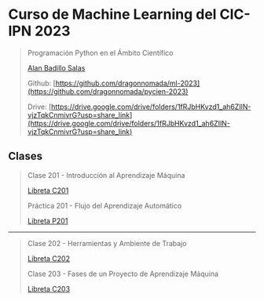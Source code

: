 # Curso de Machine Learning del CIC-IPN 2023

> Programación Python en el Ámbito Científico
>
> [Alan Badillo Salas](mailto:alan@nomadacode.com)
>
> Github: [https://github.com/dragonnomada/ml-2023](https://github.com/dragonnomada/pycien-2023)
>
> Drive: [https://drive.google.com/drive/folders/1fRJbHKvzd1_ah6ZIlN-vjzTqkCnmivrG?usp=share_link](https://drive.google.com/drive/folders/1fRJbHKvzd1_ah6ZIlN-vjzTqkCnmivrG?usp=share_link)

## Clases

> Clase 201 - Introducción al Aprendizaje Máquina
>
> [Libreta C201](https://colab.research.google.com/drive/1xuK5JC-CvV27e3oNUesJCV5AwVr1IL3y?usp=sharing)
>
> Práctica 201 - Flujo del Aprendizaje Automático
>
> [Libreta P201](https://colab.research.google.com/drive/1zoidOQkeSLmcQ5rXZX3JqATT_Gb_UcNS?usp=sharing)

---

> Clase 202 - Herramientas y Ambiente de Trabajo
> 
> [Libreta C202](https://colab.research.google.com/drive/1doow06IC6mK1Po0EQtQyd1_OetWtV3RD?usp=sharing)
>
> Clase 203 - Fases de un Proyecto de Aprendizaje Máquina
>
> [Libreta C203](https://colab.research.google.com/drive/1baaXK6Y-iqLtgpOw1UJbszhLbkus8IVI?usp=sharing)
